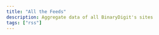 ```yaml
---
title: "All the Feeds"
description: Aggregate data of all BinaryDigit's sites
tags: ["rss"]
---
```


<div 
    data-rss-feed="https://binarydigit.status.lol/feed" 
    data-rss-link-titles="true" 
    data-rss-title-wrapper="h3" 
    data-rss-max="5">
</div>